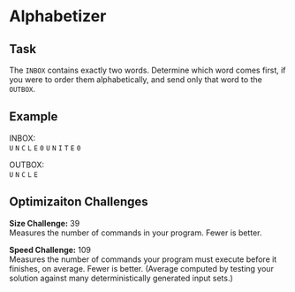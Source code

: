 
# Alphabetizer

## Task

The `INBOX` contains exactly two words. Determine which word comes first, if you were to order them alphabetically, and send only that word to the `OUTBOX`.

## Example

INBOX:  
`U` `N` `C` `L` `E` `0` `U` `N` `I` `T` `E` `0`

OUTBOX:  
`U` `N` `C` `L` `E`

## Optimizaiton Challenges

**Size Challenge:** 39  
Measures the number of commands in your program. Fewer is better.

**Speed Challenge:** 109  
Measures the number of commands your program must execute before it finishes, on average. Fewer is better. (Average computed by testing your solution against many deterministically generated input sets.)
